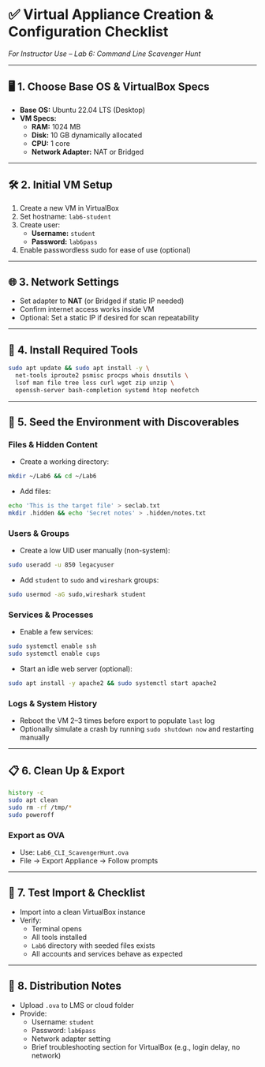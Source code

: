 # ✅ Virtual Appliance Creation & Configuration Checklist  
*For Instructor Use – Lab 6: Command Line Scavenger Hunt*

---

## 🖥 1. Choose Base OS & VirtualBox Specs
- **Base OS:** Ubuntu 22.04 LTS (Desktop)
- **VM Specs:**
  - **RAM:** 1024 MB
  - **Disk:** 10 GB dynamically allocated
  - **CPU:** 1 core
  - **Network Adapter:** NAT or Bridged

---

## 🛠 2. Initial VM Setup
1. Create a new VM in VirtualBox
2. Set hostname: `lab6-student`
3. Create user:
   - **Username:** `student`
   - **Password:** `lab6pass`
4. Enable passwordless sudo for ease of use (optional)

---

## 🌐 3. Network Settings
- Set adapter to **NAT** (or Bridged if static IP needed)
- Confirm internet access works inside VM
- Optional: Set a static IP if desired for scan repeatability

---

## 🔧 4. Install Required Tools
```bash
sudo apt update && sudo apt install -y \
  net-tools iproute2 psmisc procps whois dnsutils \
  lsof man file tree less curl wget zip unzip \
  openssh-server bash-completion systemd htop neofetch
```

---

## 🧪 5. Seed the Environment with Discoverables

### Files & Hidden Content
- Create a working directory:
```bash
mkdir ~/Lab6 && cd ~/Lab6
```
- Add files:
```bash
echo 'This is the target file' > seclab.txt
mkdir .hidden && echo 'Secret notes' > .hidden/notes.txt
```

### Users & Groups
- Create a low UID user manually (non-system):
```bash
sudo useradd -u 850 legacyuser
```
- Add `student` to `sudo` and `wireshark` groups:
```bash
sudo usermod -aG sudo,wireshark student
```

### Services & Processes
- Enable a few services:
```bash
sudo systemctl enable ssh
sudo systemctl enable cups
```
- Start an idle web server (optional):
```bash
sudo apt install -y apache2 && sudo systemctl start apache2
```

### Logs & System History
- Reboot the VM 2–3 times before export to populate `last` log
- Optionally simulate a crash by running `sudo shutdown now` and restarting manually

---

## 📋 6. Clean Up & Export
```bash
history -c
sudo apt clean
sudo rm -rf /tmp/*
sudo poweroff
```

### Export as OVA
- Use: `Lab6_CLI_ScavengerHunt.ova`
- File → Export Appliance → Follow prompts

---

## 🧪 7. Test Import & Checklist
- Import into a clean VirtualBox instance
- Verify:
  - Terminal opens
  - All tools installed
  - `Lab6` directory with seeded files exists
  - All accounts and services behave as expected

---

## 📂 8. Distribution Notes
- Upload `.ova` to LMS or cloud folder
- Provide:
  - Username: `student`
  - Password: `lab6pass`
  - Network adapter setting
  - Brief troubleshooting section for VirtualBox (e.g., login delay, no network)

